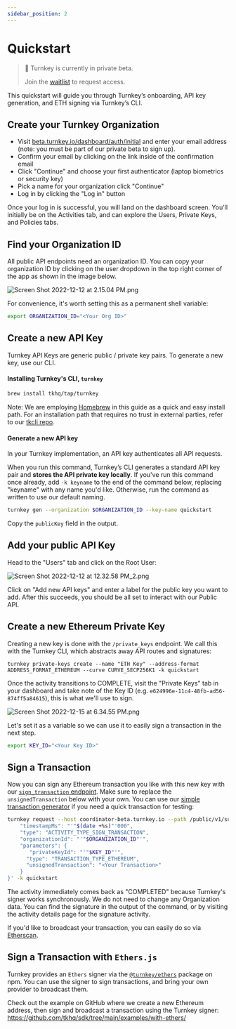 ```yaml
---
sidebar_position: 2
---
```

# Quickstart 

> 📘 Turnkey is currently in private beta.
>
> Join the [waitlist](https://www.turnkey.io/waitlist) to request access.

This quickstart will guide you through Turnkey’s onboarding, API key generation, and ETH signing via Turnkey’s CLI.

## Create your Turnkey Organization

- Visit [beta.turnkey.io/dashboard/auth/initial](https://beta.turnkey.io/dashboard/auth/initial) and enter your email address (note: you must be part of our private beta to sign up).
- Confirm your email by clicking on the link inside of the confirmation email
- Click "Continue" and choose your first authenticator (laptop biometrics or security key)
- Pick a name for your organization click "Continue"
- Log in by clicking the "Log in" button

Once your log in is successful, you will land on the dashboard screen. You'll initially be on the Activities tab, and can explore the Users, Private Keys, and Policies tabs.

## Find your Organization ID

All public API endpoints need an organization ID. You can copy your organization ID by clicking on the user dropdown in the top right corner of the app as shown in the image below.

![](https://files.readme.io/d8ff903-Screen_Shot_2022-12-12_at_2.15.04_PM.png "Screen Shot 2022-12-12 at 2.15.04 PM.png")

For convenience, it's worth setting this as a permanent shell variable:

```sh
export ORGANIZATION_ID="<Your Org ID>"
```

## Create a new API Key

Turnkey API Keys are generic public / private key pairs. To generate a new key, use our CLI.

#### Installing Turnkey's CLI, `turnkey`

```sh
brew install tkhq/tap/turnkey
```

Note: We are employing  [Homebrew](https://brew.sh/) in this guide as a quick and easy install path. For an installation path that requires no trust in external parties, refer to our [tkcli repo](https://github.com/tkhq/tkcli).

#### Generate a new API key

 In your Turnkey implementation, an API key authenticates all API requests.

When you run this command, Turnkey’s CLI generates a standard API key pair and **stores the API private key locally**. If you've run this command once already, add `-k keyname` to the end of the command below, replacing "keyname" with any name you'd like. Otherwise, run the command as written to use our default naming.

```sh
turnkey gen --organization $ORGANIZATION_ID --key-name quickstart
```

Copy the `publicKey` field in the output.

## Add your public API Key

Head to the "Users" tab and click on the Root User:

![](https://files.readme.io/d8fbe2b-Screen_Shot_2022-12-12_at_12.32.58_PM_2.png "Screen Shot 2022-12-12 at 12.32.58 PM_2.png")

Click on "Add new API keys" and enter a label for the public key you want to add. After this succeeds, you should be all set to interact with our Public API.

## Create a new Ethereum Private Key

Creating a new key is done with the `/private_keys` endpoint. We call this with the Turnkey CLI, which abstracts away API routes and signatures:

```
turnkey private-keys create --name "ETH Key" --address-format ADDRESS_FORMAT_ETHEREUM --curve CURVE_SECP256K1 -k quickstart
```

Once the activity transitions to COMPLETE, visit the "Private Keys" tab in your dashboard and take note of the Key ID (e.g. `e624996e-11c4-48fb-ad56-874ff5a84615`), this is what we'll use to sign.

![](https://files.readme.io/2812d13-Screen_Shot_2022-12-15_at_6.34.55_PM.png "Screen Shot 2022-12-15 at 6.34.55 PM.png")

Let's set it as a variable so we can use it to easily sign a transaction in the next step.

```sh
export KEY_ID="<Your Key ID>"
```

## Sign a Transaction

Now you can sign any Ethereum transaction you like with this new key with our [`sign_transaction` endpoint](https://turnkey.readme.io/reference/publicapiservice_signtransaction). Make sure to replace the `unsignedTransaction` below with your own. You can use our [simple transaction generator](https://tx-generator.vercel.app/) if you need a quick transaction for testing:

```sh
turnkey request --host coordinator-beta.turnkey.io --path /public/v1/submit/sign_transaction --body '{
    "timestampMs": "'"$(date +%s)"'000",
    "type": "ACTIVITY_TYPE_SIGN_TRANSACTION",
    "organizationId": "'"$ORGANIZATION_ID"'",
    "parameters": {
       "privateKeyId": "'"$KEY_ID"'",
      "type": "TRANSACTION_TYPE_ETHEREUM",
      "unsignedTransaction": "<Your Transaction>"
    }
}' -k quickstart
```

The activity immediately comes back as "COMPLETED" because Turnkey's signer works synchronously. We do not need to change any Organization data. You can find the signature in the output of the command, or by visiting the activity details page for the signature activity.

If you'd like to broadcast your transaction, you can easily do so via [Etherscan](https://etherscan.io/pushTx).

## Sign a Transaction with `Ethers.js`

Turnkey provides an `Ethers` signer via the [`@turnkey/ethers`](https://www.npmjs.com/package/@turnkey/ethers) package on npm. You can use the signer to sign transactions, and bring your own provider to broadcast them.

Check out the example on GitHub where we create a new Ethereum address, then sign and broadcast a transaction using the Turnkey signer: <https://github.com/tkhq/sdk/tree/main/examples/with-ethers/>
